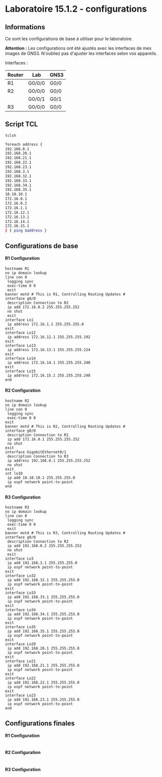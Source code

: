 # Laboratoire 15.1.2 - configurations
## Informations

Ce sont les configurations de base à utiliser pour le laboratoire.  

**Attention :** Les configurations ont été ajustés avec les interfaces de mes images de GNS3. N'oubliez pas d'ajuster les interfaces selon vos appareils.  

Interfaces :

Router |Lab    |GNS3  |
|------|------ |------|
|R1    |G0/0/0 |G0/0  |
|R2    |G0/0/0 |G0/0  |
|      |G0/0/1 |G0/1  |
|R3    |G0/0/0 |G0/0  |

## Script TCL
```bash
tclsh

foreach address {
192.168.0.1
192.168.20.1
192.168.21.1
192.168.22.1
192.168.23.1
192.168.3.1
192.168.32.1
192.168.33.1
192.168.34.1
192.168.35.1
10.10.10.1
172.16.0.1
172.16.0.2
172.16.1.1
172.16.12.1
172.16.13.1
172.16.14.1
172.16.15.1
} { ping $address }
```

## Configurations de base

#### R1 Configuration  
```running-config
hostname R1
no ip domain lookup
line con 0
 logging sync
 exec-time 0 0
 exit
banner motd # This is R1, Controlling Routing Updates #
interface g0/0
 description Connection to R2
 ip add 172.16.0.2 255.255.255.252
 no shut
 exit
interface Lo1
 ip address 172.16.1.1 255.255.255.0
exit
interface Lo12
 ip address 172.16.12.1 255.255.255.192
exit
interface Lo13
 ip address 172.16.13.1 255.255.255.224
exit
interface Lo14
 ip address 172.16.14.1 255.255.255.240
exit
interface Lo15
 ip address 172.16.15.1 255.255.255.248
end
``` 

#### R2 Configuration  
```running-config
hostname R2
no ip domain lookup
line con 0
 logging sync
 exec-time 0 0
exit
banner motd # This is R2, Controlling Routing Updates #
interface g0/0
 description Connection to R1
 ip add 172.16.0.1 255.255.255.252
 no shut
exit
interface GigabitEthernet0/1
 description Connection to R3
 ip address 192.168.0.1 255.255.255.252
 no shut
exit
int lo10
 ip add 10.10.10.1 255.255.255.0
 ip ospf network point-to-point 
end
``` 

#### R3 Configuration  
```running-config
hostname R3
no ip domain lookup
line con 0
 logging sync
 exec-time 0 0
 exit
banner motd # This is R3, Controlling Routing Updates #
interface g0/0
 description Connection to R2
 ip add 192.168.0.2 255.255.255.252
 no shut
 exit
interface Lo3
 ip add 192.168.3.1 255.255.255.0
 ip ospf network point-to-point 
exit
interface Lo32
 ip add 192.168.32.1 255.255.255.0
 ip ospf network point-to-point 
exit
interface Lo33
 ip add 192.168.33.1 255.255.255.0
 ip ospf network point-to-point
exit
interface Lo34
 ip add 192.168.34.1 255.255.255.0
 ip ospf network point-to-point 
exit
interface Lo35
 ip add 192.168.35.1 255.255.255.0
 ip ospf network point-to-point 
exit
interface Lo20
 ip add 192.168.20.1 255.255.255.0
 ip ospf network point-to-point 
exit
interface Lo21
 ip add 192.168.21.1 255.255.255.0
 ip ospf network point-to-point 
exit
interface Lo22
 ip add 192.168.22.1 255.255.255.0
 ip ospf network point-to-point 
exit
interface Lo23
 ip add 192.168.23.1 255.255.255.0
 ip ospf network point-to-point 
end
```  

## Configurations finales

#### R1 Configuration  
```running-config

``` 

#### R2 Configuration  
```running-config

``` 

#### R3 Configuration  
```running-config

```  
